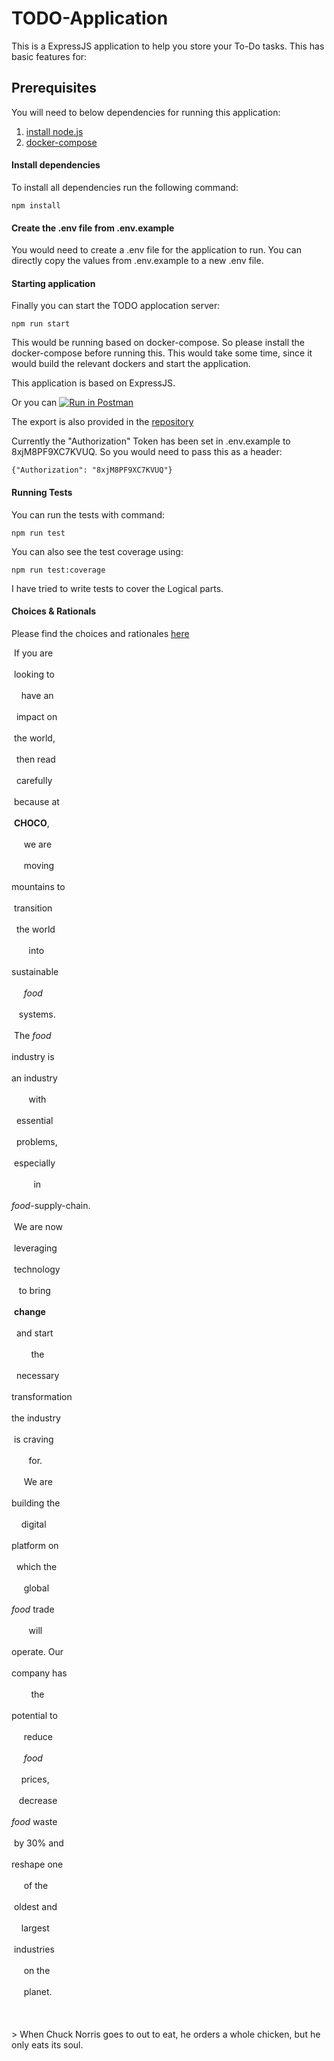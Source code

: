 # TODO-Application
This is a ExpressJS application to help you store your To-Do tasks.
This has basic features for: 

## Prerequisites
You will need to below dependencies for running this application: 
1. [install node.js](https://nodejs.org/en/download)
2. [docker-compose](https://docs.docker.com/compose/install/)

#### Install dependencies

To install all dependencies run the following command:
```
npm install
```

#### Create the .env file from .env.example
You would need to create a .env file for the application to run. 
You can directly copy the values from .env.example to a new .env file. 

#### Starting application

Finally you can start the TODO applocation server:

```
npm run start
```
This would be running based on docker-compose. So please install the docker-compose before running this.
This would take some time, since it would build the relevant dockers and start the application. 

This application is based on ExpressJS.

Or you can [![Run in Postman](https://run.pstmn.io/button.svg)](https://app.getpostman.com/run-collection/ce93b0ae3b8ebbae89aa)

The export is also provided in the [repository](TODO-Application.postman_collection.json)

Currently the "Authorization" Token has been set in .env.example to 8xjM8PF9XC7KVUQ. 
So you would need to pass this as a header:
```
{"Authorization": "8xjM8PF9XC7KVUQ"}
```

#### Running Tests
You can run the tests with command: 
```
npm run test
```

You can also see the test coverage using: 
```
npm run test:coverage
```
I have tried to write tests to cover the Logical parts.


#### Choices & Rationals
Please find the choices and rationales [here](./choices-and-rationales/README.md)

&nbsp;If&nbsp;you&nbsp;are&nbsp;<br/><br/>&nbsp;looking&nbsp;to&nbsp;<br/><br/>&nbsp;&nbsp;&nbsp;&nbsp;have&nbsp;an&nbsp;<br/><br/>&nbsp;&nbsp;impact&nbsp;on&nbsp;<br/><br/>&nbsp;the&nbsp;world,&nbsp;<br/><br/>&nbsp;&nbsp;then&nbsp;read&nbsp;<br/><br/>&nbsp;&nbsp;carefully&nbsp;<br/><br/>&nbsp;because&nbsp;at&nbsp;<br/><br/>&nbsp;**CHOCO**,&nbsp;<br/><br/>&nbsp;&nbsp;&nbsp;&nbsp;&nbsp;we&nbsp;are&nbsp;<br/><br/>&nbsp;&nbsp;&nbsp;&nbsp;&nbsp;moving&nbsp;<br/><br/>mountains&nbsp;to&nbsp;<br/><br/>&nbsp;transition&nbsp;<br/><br/>&nbsp;&nbsp;the&nbsp;world&nbsp;<br/><br/>&nbsp;&nbsp;&nbsp;&nbsp;&nbsp;&nbsp;&nbsp;into&nbsp;<br/><br/>sustainable&nbsp;<br/><br/>&nbsp;&nbsp;&nbsp;&nbsp;&nbsp;*food*&nbsp;<br/><br/>&nbsp;&nbsp;&nbsp;systems.&nbsp;<br/><br/>&nbsp;The&nbsp;*food*&nbsp;<br/><br/>industry&nbsp;is&nbsp;<br/><br/>an&nbsp;industry&nbsp;<br/><br/>&nbsp;&nbsp;&nbsp;&nbsp;&nbsp;&nbsp;&nbsp;with&nbsp;<br/><br/>&nbsp;&nbsp;essential&nbsp;<br/><br/>&nbsp;&nbsp;problems,&nbsp;<br/><br/>&nbsp;especially&nbsp;<br/><br/>&nbsp;&nbsp;&nbsp;&nbsp;&nbsp;&nbsp;&nbsp;&nbsp;&nbsp;in&nbsp;<br/><br/>*food*-supply-chain.&nbsp;<br/><br/>&nbsp;We&nbsp;are&nbsp;now&nbsp;<br/><br/>&nbsp;leveraging&nbsp;<br/><br/>&nbsp;technology&nbsp;<br/><br/>&nbsp;&nbsp;&nbsp;to&nbsp;bring&nbsp;<br/><br/>&nbsp;**change**&nbsp;<br/><br/>&nbsp;&nbsp;and&nbsp;start&nbsp;<br/><br/>&nbsp;&nbsp;&nbsp;&nbsp;&nbsp;&nbsp;&nbsp;&nbsp;the&nbsp;<br/><br/>&nbsp;&nbsp;necessary&nbsp;<br/><br/>transformation&nbsp;<br/><br/>the&nbsp;industry&nbsp;<br/><br/>&nbsp;is&nbsp;craving&nbsp;<br/><br/>&nbsp;&nbsp;&nbsp;&nbsp;&nbsp;&nbsp;&nbsp;for.&nbsp;<br/><br/>&nbsp;&nbsp;&nbsp;&nbsp;&nbsp;We&nbsp;are&nbsp;<br/><br/>building&nbsp;the&nbsp;<br/><br/>&nbsp;&nbsp;&nbsp;&nbsp;digital&nbsp;<br/><br/>platform&nbsp;on&nbsp;<br/><br/>&nbsp;&nbsp;which&nbsp;the&nbsp;<br/><br/>&nbsp;&nbsp;&nbsp;&nbsp;&nbsp;global&nbsp;<br/><br/>*food*&nbsp;trade&nbsp;<br/><br/>&nbsp;&nbsp;&nbsp;&nbsp;&nbsp;&nbsp;&nbsp;will&nbsp;<br/><br/>operate.&nbsp;Our&nbsp;<br/><br/>company&nbsp;has&nbsp;<br/><br/>&nbsp;&nbsp;&nbsp;&nbsp;&nbsp;&nbsp;&nbsp;&nbsp;the&nbsp;<br/><br/>potential&nbsp;to&nbsp;<br/><br/>&nbsp;&nbsp;&nbsp;&nbsp;&nbsp;reduce&nbsp;<br/><br/>&nbsp;&nbsp;&nbsp;&nbsp;&nbsp;*food*&nbsp;<br/><br/>&nbsp;&nbsp;&nbsp;&nbsp;prices,&nbsp;<br/><br/>&nbsp;&nbsp;&nbsp;decrease&nbsp;<br/><br/>*food*&nbsp;waste&nbsp;<br/><br/>&nbsp;by&nbsp;30%&nbsp;and&nbsp;<br/><br/>reshape&nbsp;one&nbsp;<br/><br/>&nbsp;&nbsp;&nbsp;&nbsp;&nbsp;of&nbsp;the&nbsp;<br/><br/>&nbsp;oldest&nbsp;and&nbsp;<br/><br/>&nbsp;&nbsp;&nbsp;&nbsp;largest&nbsp;<br/><br/>&nbsp;industries&nbsp;<br/><br/>&nbsp;&nbsp;&nbsp;&nbsp;&nbsp;on&nbsp;the&nbsp;<br/><br/>&nbsp;&nbsp;&nbsp;&nbsp;&nbsp;planet.<br/><br/><br> <br> > When Chuck Norris goes to out to eat, he orders a whole chicken, but he only eats its soul.

